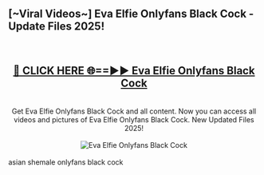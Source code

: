 <h2>[~Viral Videos~] Eva Elfie Onlyfans Black Cock - Update Files 2025!</h2>
<br>
<div align="center">
<h2><a href="https://betterlinks.top/A2PfLJ" rel="nofollow">🔴 CLICK HERE 🌐==►► Eva Elfie Onlyfans Black Cock</a></h2>
<br>
Get Eva Elfie Onlyfans Black Cock and all content. Now you can access all videos and pictures of Eva Elfie Onlyfans Black Cock. New Updated Files 2025!
<br>
<br>
<a href="https://betterlinks.top/A2PfLJ" rel="nofollow" data-target="animated-image.originalLink"><img src="https://i.ibb.co.com/WyWwxjT/player-gif2.gif" alt="Eva Elfie Onlyfans Black Cock" style="max-width: 100%; display: inline-block;" data-target="animated-image.originalImage"></a>
</div>
<br>
asian shemale onlyfans black cock